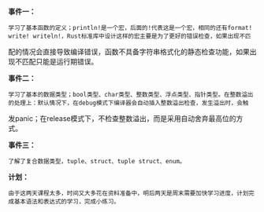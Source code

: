 **事件一：**

    学习了基本函数的定义；println!是一个宏，后面的!代表这是一个宏，相同的还有format! write! writeln!，Rust标准库中设计这样的宏主要是为了更好的错误检查，如果出现不匹

配的情况会直接导致编译错误，函数不具备字符串格式化的静态检查功能，如果出现不匹配只能是运行期错误。

**事件二：**

    学习了基本的数据类型；bool类型、char类型、整数类型、浮点类型、指针类型。在整数溢出的处理上：默认情况下，在debug模式下编译器会自动插入整数溢出检查，发生溢出时，会触

发panic；在release模式下，不检查整数溢出，而是采用自动舍弃最高位的方式。

**事件三：**

    了解了复合数据类型，tuple、struct、tuple struct、enum。

**计划：**

    由于这两天课程太多，时间又大多花在资料准备中，明后两天是周末需要加快学习进度，计划完成基本语法和表达式的学习，完成小练习。

